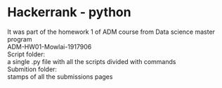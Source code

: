 # Hackerrank - python
It was part of the homework 1 of ADM course from Data science master program\
ADM-HW01-Mowlai-1917906\
Script folder:\
a single .py file with all the scripts divided with commands\
Submition folder:\
stamps of all the submissions pages
